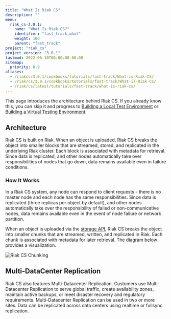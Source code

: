 ```yaml
---
title: "What Is Riak CS"
description: ""
menu:
  riak_cs-3.0.1:
    name: "What Is Riak CS?"
    identifier: "fast_track_what"
    weight: 100
    parent: "fast_track"
project: "riak_cs"
project_version: "3.0.1"
lastmod: 2022-06-10T00:00:00-00:00
sitemap:
  priority: 0.9
aliases:
  - /riakcs/3.0.1/cookbooks/tutorials/fast-track/What-is-Riak-CS/
  - /riak/cs/3.0.1/cookbooks/tutorials/fast-track/What-is-Riak-CS/
  - /riak/cs/latest/tutorials/fast-track/what-is-riak-cs/
---
```


This page introduces the architecture behind Riak CS. If you already
know this, you can skip it and progress to [Building a Local Test Environment](../local-testing-environment) or [Building a Virtual Testing Environment](../virtual-test-environment).

## Architecture

Riak CS is built on Riak. When an object is uploaded, Riak CS breaks the
object into smaller blocks that are streamed, stored, and replicated in
the underlying Riak cluster. Each block is associated with metadata for
retrieval. Since data is replicated, and other nodes automatically take
over responsibilities of nodes that go down, data remains available even
in failure conditions.

### How It Works

In a Riak CS system, any node can respond to client requests - there is
no master node and each node has the same responsibilities. Since data
is replicated (three replicas per object by default), and other nodes
automatically take over the responsibility of failed or
non-communicative nodes, data remains available even in the event of
node failure or network partition.

When an object is uploaded via the [storage API]({{<baseurl>}}riak/cs/3.0.1/references/apis/storage), Riak CS breaks the object into smaller chunks that are streamed,
written, and replicated in Riak. Each chunk is associated with metadata
for later retrieval. The diagram below provides a visualization.

![Riak CS Chunking]({{<baseurl>}}images/Riak-CS-Overview.png)

## Multi-DataCenter Replication

Riak CS also features Multi-Datacenter Replication. Customers use
Multi-Datacenter Replication to serve global traffic, create
availability zones, maintain active backups, or meet disaster recovery
 and regulatory requirements. Multi-Datacenter Replication can be used
in two or more sites. Data can be replicated across data centers using
realtime or fullsync replication.

